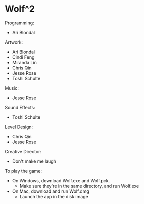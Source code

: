 # Wolf^2

Programming:
- Ari Blondal

Artwork:
- Ari Blondal
- Cindi Feng
- Miranda Lin
- Chris Qin
- Jesse Rose
- Toshi Schulte

Music:
- Jesse Rose

Sound Effects:
- Toshi Schulte

Level Design:
- Chris Qin
- Jesse Rose

Creative Director:
- Don't make me laugh

To play the game:
- On Windows, download Wolf.exe and Wolf.pck.
  - Make sure they're in the same directory, and run Wolf.exe
- On Mac, download and run Wolf.dmg
  - Launch the app in the disk image
